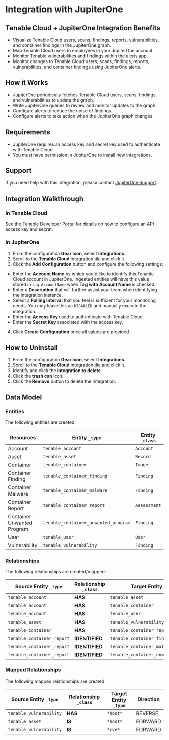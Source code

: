 # Integration with JupiterOne

## Tenable Cloud + JupiterOne Integration Benefits

- Visualize Tenable Cloud users, scans, findings, reports, vulnerabilities, and
  container findings in the JupiterOne graph.
- Map Tenable Cloud users to employees in your JupiterOne account.
- Monitor Tenable vulnerabilities and findings within the alerts app.
- Monitor changes to Tenable Cloud users, scans, findings, reports,
  vulnerabilities, and container findings using JupiterOne alerts.

## How it Works

- JupiterOne periodically fetches Tenable Cloud users, scans, findings, and
  vulnerabilities to update the graph.
- Write JupiterOne queries to review and monitor updates to the graph.
- Configure alerts to reduce the noise of findings.
- Configure alerts to take action when the JupiterOne graph changes.

## Requirements

- JupiterOne requires an access key and secret key used to authenticate with
  Tenable Cloud.
- You must have permission in JupiterOne to install new integrations.

## Support

If you need help with this integration, please contact
[JupiterOne Support](https://support.jupiterone.io).

## Integration Walkthrough

### In Tenable Cloud

See the [Tenable Developer Portal](https://developer.tenable.com/) for details
on how to configure an API access key and secret.

### In JupiterOne

1. From the configuration **Gear Icon**, select **Integrations**.
2. Scroll to the **Tenable Cloud** integration tile and click it.
3. Click the **Add Configuration** button and configure the following settings:

- Enter the **Account Name** by which you'd like to identify this Tenable Cloud
  account in JupiterOne. Ingested entities will have this value stored in
  `tag.AccountName` when **Tag with Account Name** is checked.
- Enter a **Description** that will further assist your team when identifying
  the integration instance.
- Select a **Polling Interval** that you feel is sufficient for your monitoring
  needs. You may leave this as `DISABLED` and manually execute the integration.
- Enter the **Access Key** used to authenticate with Tenable Cloud.
- Enter the **Secret Key** associated with the access key.

4. Click **Create Configuration** once all values are provided.

## How to Uninstall

1. From the configuration **Gear Icon**, select **Integrations**.
2. Scroll to the **Tenable Cloud** integration tile and click it.
3. Identify and click the **integration to delete**.
4. Click the **trash can** icon.
5. Click the **Remove** button to delete the integration.

<!-- {J1_DOCUMENTATION_MARKER_START} -->
<!--
********************************************************************************
NOTE: ALL OF THE FOLLOWING DOCUMENTATION IS GENERATED USING THE
"j1-integration document" COMMAND. DO NOT EDIT BY HAND! PLEASE SEE THE DEVELOPER
DOCUMENTATION FOR USAGE INFORMATION:

https://github.com/JupiterOne/sdk/blob/main/docs/integrations/development.md
********************************************************************************
-->

## Data Model

### Entities

The following entities are created:

| Resources                  | Entity `_type`                       | Entity `_class` |
| -------------------------- | ------------------------------------ | --------------- |
| Account                    | `tenable_account`                    | `Account`       |
| Asset                      | `tenable_asset`                      | `Record`        |
| Container                  | `tenable_container`                  | `Image`         |
| Container Finding          | `tenable_container_finding`          | `Finding`       |
| Container Malware          | `tenable_container_malware`          | `Finding`       |
| Container Report           | `tenable_container_report`           | `Assessment`    |
| Container Unwanted Program | `tenable_container_unwanted_program` | `Finding`       |
| User                       | `tenable_user`                       | `User`          |
| Vulnerability              | `tenable_vulnerability`              | `Finding`       |

### Relationships

The following relationships are created/mapped:

| Source Entity `_type`      | Relationship `_class` | Target Entity `_type`                |
| -------------------------- | --------------------- | ------------------------------------ |
| `tenable_account`          | **HAS**               | `tenable_asset`                      |
| `tenable_account`          | **HAS**               | `tenable_container`                  |
| `tenable_account`          | **HAS**               | `tenable_user`                       |
| `tenable_asset`            | **HAS**               | `tenable_vulnerability`              |
| `tenable_container`        | **HAS**               | `tenable_container_report`           |
| `tenable_container_report` | **IDENTIFIED**        | `tenable_container_finding`          |
| `tenable_container_report` | **IDENTIFIED**        | `tenable_container_malware`          |
| `tenable_container_report` | **IDENTIFIED**        | `tenable_container_unwanted_program` |

### Mapped Relationships

The following mapped relationships are created:

| Source Entity `_type`   | Relationship `_class` | Target Entity `_type` | Direction |
| ----------------------- | --------------------- | --------------------- | --------- |
| `tenable_vulnerability` | **HAS**               | `*host*`              | REVERSE   |
| `tenable_asset`         | **IS**                | `*host*`              | FORWARD   |
| `tenable_vulnerability` | **IS**                | `*cve*`               | FORWARD   |

<!--
********************************************************************************
END OF GENERATED DOCUMENTATION AFTER BELOW MARKER
********************************************************************************
-->
<!-- {J1_DOCUMENTATION_MARKER_END} -->
